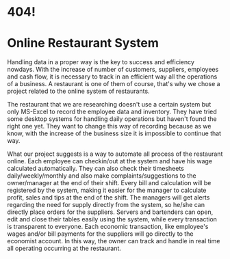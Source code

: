 # 404!
# Online Restaurant System

Handling data in a proper way is the key to success and efficiency nowdays.
With the increase of number of customers, suppliers, employees and cash flow, it is necessary to track in an efficient way all the operations of a business. A restaurant is one of them of course, that's why we chose a project related to the online system of restaurants.

The restaurant that we are researching doesn't use a certain system but only MS-Excel to record the employee data and inventory. They have tried some desktop systems for handling daily operations but haven't found the right one yet.
They want to change this way of recording because as we know, with the increase of the business size it is impossible to continue that way.

What our project suggests is a way to automate all process of the restaurant online.
Each employee can checkin/out at the system and have his wage calculated automatically. They can also check their timesheets daily/weekly/monthly and also make complaints/suggestions to the owner/manager at the end of their shift. Every bill and calculation will be registered by the system, making it easier for the manager to calculate profit, sales and tips at the end of the shift. The managers will get alerts regarding the need for supply directly from the system, so he/she can directly place orders for the suppliers. Servers and bartenders can open, edit and close their tables easily using the system, while every transaction is transparent to everyone. Each economic transaction, like employee's wages and/or bill payments for the suppliers will go directly to the economist account. In this way, the owner can track and handle in real time all operating occurring at the restaurant. 
